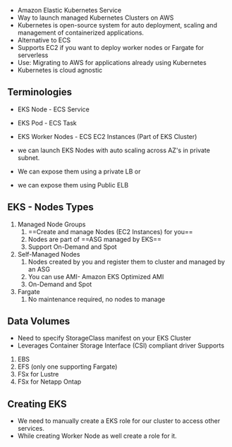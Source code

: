 - Amazon Elastic Kubernetes Service 
- Way to launch managed Kubernetes Clusters on AWS
- Kubernetes is open-source system for auto deployment, scaling and management of containerized applications.
- Alternative to ECS
- Supports EC2 if you want to deploy worker nodes or Fargate for serverless
- Use:  Migrating to AWS for applications already using Kubernetes
- Kubernetes is cloud agnostic

## Terminologies 
- EKS Node - ECS Service 
- EKS Pod - ECS Task 
- EKS Worker Nodes - ECS EC2 Instances (Part of EKS Cluster)

- we can launch EKS Nodes with auto scaling across AZ's in private subnet. 
- We can expose them using a private LB or
- we can expose them using Public ELB

## EKS - Nodes Types
 1. Managed Node Groups 
	 1. ==Create and manage Nodes (EC2 Instances) for you== 
	 2. Nodes are part of ==ASG managed by EKS== 
	 3. Support On-Demand and Spot
1. Self-Managed Nodes
	1. Nodes created by you and register them to cluster  and managed by an ASG  
	2. You can use AMI- Amazon EKS Optimized AMI 
	3. On-Demand and Spot 
2. Fargate
	1. No maintenance required, no nodes to manage


## Data Volumes 
- Need to specify StorageClass manifest on your EKS Cluster 
- Leverages Container Storage Interface (CSI) compliant driver 
Supports
1. EBS 
2. EFS (only one supporting Fargate)
3. FSx for Lustre 
4. FSx for Netapp Ontap

## Creating EKS 
- We need to manually create a EKS role for our cluster to access other services.
- While creating Worker Node as well create a role for it. 
